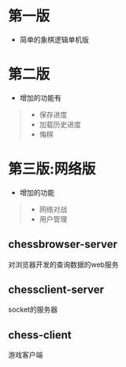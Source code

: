 # 第一版
* 简单的象棋逻辑单机版
# 第二版
* 增加的功能有
>* 保存进度
>* 加载历史进度
>* 悔棋
# 第三版:网络版
* 增加的功能
>* 网络对战
>* 用户管理
## chessbrowser-server
对浏览器开发的查询数据的web服务
## chessclient-server
socket的服务器
## chess-client
游戏客户端
